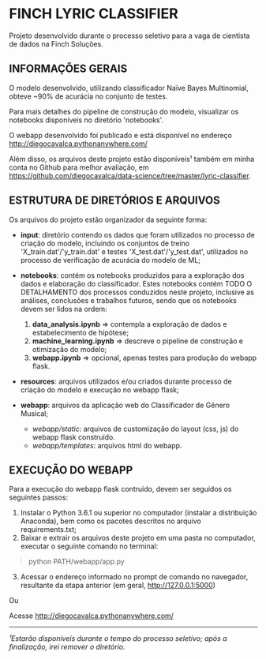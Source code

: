 ﻿# FINCH LYRIC CLASSIFIER

Projeto desenvolvido durante o processo seletivo para a vaga de cientista de dados na Finch Soluções.

## INFORMAÇÕES GERAIS

O modelo desenvolvido, utilizando classificador Naïve Bayes Multinomial, obteve ~90% de acurácia no conjunto de testes. 

Para mais detalhes do pipeline de construção do modelo, visualizar os notebooks disponíveis no diretório 'notebooks'.

O webapp desenvolvido foi publicado e está disponível no endereço http://diegocavalca.pythonanywhere.com/

Além disso, os arquivos deste projeto estão disponíveis¹ também em minha conta no Github para melhor avaliação, em https://github.com/diegocavalca/data-science/tree/master/lyric-classifier.

## ESTRUTURA DE DIRETÓRIOS E ARQUIVOS

Os arquivos do projeto estão organizador da seguinte forma:

- **input**: diretório contendo os dados que foram utilizados no processo de criação do modelo, incluindo os conjuntos de treino 'X_train.dat'/'y_train.dat' e testes 'X_test.dat'/'y_test.dat', utilizados no processo de verificação de acurácia do modelo de ML;

- **notebooks**: contém os notebooks produzidos para a exploração dos dados e elaboração do classificador. Estes notebooks contém TODO O DETALHAMENTO dos processos conduzidos neste projeto, inclusive as análises, conclusões e trabalhos futuros, sendo que os notebooks devem ser lidos na ordem:
	1. **data_analysis.ipynb** => contempla a exploração de dados e estabelecimento de hipótese;
	2. **machine_learning.ipynb** => descreve o pipeline de construção e otimização do modelo;
	3. **webapp.ipynb** => opcional, apenas testes para produção do webapp flask.
	
- **resources**: arquivos utilizados e/ou criados durante processo de criação do modelo e execução no webapp flask;

- **webapp**: arquivos da aplicação web do Classificador de Gênero Musical;
	- *webapp/static*: arquivos de customização do layout (css, js) do webapp flask construído.
	- *webapp/templates*: arquivos html do webapp.

## EXECUÇÃO DO WEBAPP

Para a execução do webapp flask contruído, devem ser seguidos os seguintes passos:

1. Instalar o Python 3.6.1 ou superior no computador (instalar a distribuição Anaconda), bem como os pacotes descritos no arquivo requirements.txt;
2. Baixar e extrair os arquivos deste projeto em uma pasta no computador, executar o seguinte comando no terminal:
> python PATH/webapp/app.py
3. Acessar o endereço informado no prompt de comando no navegador, resultante da etapa anterior (em geral, http://127.0.0.1:5000)

Ou

Acesse http://diegocavalca.pythonanywhere.com/


---
*¹Estarão disponíveis durante o tempo do processo seletivo; após a finalização, irei remover o diretório.*
